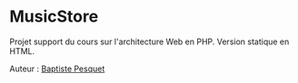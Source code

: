 MusicStore
==========

Projet support du cours sur l'architecture Web en PHP. Version statique en HTML.

Auteur : [Baptiste Pesquet](https://github.com/bpesquet)



